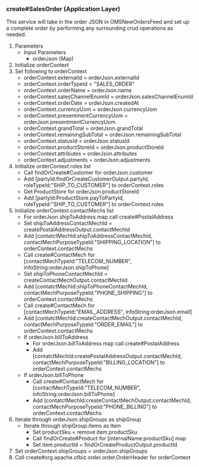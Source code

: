 ### create#SalesOrder (Application Layer)
This service will take in the order JSON in OMSNewOrdersFeed and set up a complete order by performing any surrounding crud operations as needed.
1. Parameters
    * Input Parameters
        * orderJson (Map)
2. Initialize orderContext
3. Set following to orderContext
    * orderContext.externalId = orderJson.externalId
    * orderContext.orderTypeId = "SALES_ORDER"
    * orderContext.orderName = orderJson.name
    * orderContext.salesChannelEnumId = orderJson.salesChannelEnumId
    * orderContext.orderDate = orderJson.createdAt
    * orderContext.currencyUom = orderJson.currencyUom
    * orderContext.presentmentCurrencyUom = orderJson.presentmentCurrencyUom
    * orderContext.grandTotal = orderJson.grandTotal
    * orderContext.remainingSubTotal = orderJson.remainingSubTotal
    * orderContext.statusId = orderJson.statusId
    * orderContext.productStoreId = orderJson.productStoreId
    * orderContext.attributes = orderJson.attributes
    * orderContext.adjustments = orderJson.adjustments
4. Initialize orderContext.roles list
    * Call findOrCreate#Customer for orderJson.customer
    * Add [partyId:findOrCreateCustomerOutput.partyId, roleTypeId:"SHIP_TO_CUSTOMER"] to orderContext.roles
    * Get ProductStore for orderJson.productStoreId
    * Add [partyId:ProductStore.payToPartyId, roleTypeId:"SHIP_TO_CUSTOMER"] to orderContext.roles
5. Initialize orderContext.contactMechs list
    * For orderJson.shipToAddress map call create#PostalAddress
    * Set shipToAddressContactMechId = createPostalAddressOutput.contactMechId
    * Add [contatctMechId:shipToAddressContactMechId, contactMechPurposeTypeId:"SHIPPING_LOCATION"] to orderContext.contactMechs
    * Call create#ContactMech for [contactMechTypeId:"TELECOM_NUMBER", infoString:orderJson.shipToPhone]
    * Set shipToPhoneContactMechId = createContactMechOutput.contactMechId
    * Add [contatctMechId:shipToPhoneContactMechId, contactMechPurposeTypeId:"PHONE_SHIPPING"] to orderContext.contactMechs
    * Call create#ContactMech for [contactMechTypeId:"EMAIL_ADDRESS", infoString:orderJson.email]
    * Add [contatctMechId:createContactMechOutput.contactMechId, contactMechPurposeTypeId:"ORDER_EMAIL"] to orderContext.contactMechs
    * If orderJson.billToAddress
        * For orderJson.billToAddress map call create#PostalAddress
        * Add [contatctMechId:createPostalAddressOutput.contactMechId, contactMechPurposeTypeId:"BILLING_LOCATION"] to orderContext.contactMechs
    * If orderJson.billToPhone
        * Call create#ContactMech for [contactMechTypeId:"TELECOM_NUMBER", infoString:orderJson.billToPhone]
        * Add [contatctMechId:createContactMechOutput.contactMechId, contactMechPurposeTypeId:"PHONE_BILLING"] to orderContext.contactMechs
6. Iterate through orderJson.shipGroups as shipGroup
   * Iterate through shipGroup.items as item
     * Set productSku = remove item.productSku
     * Call findOrCreate#Product for [internalName:productSku] map
     * Set item.productId = findOrCreateProductOutput.productId
7. Set orderContext.shipGroups = orderJson.shipGroups
8. Call create#org.apache.ofbiz.order.order.OrderHeader for orderContext